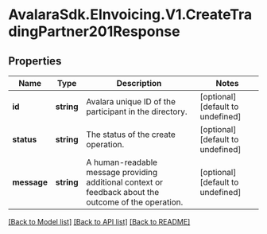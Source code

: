 # AvalaraSdk.EInvoicing.V1.CreateTradingPartner201Response

## Properties

Name | Type | Description | Notes
------------ | ------------- | ------------- | -------------
**id** | **string** | Avalara unique ID of the participant in the directory. | [optional] [default to undefined]
**status** | **string** | The status of the create operation. | [optional] [default to undefined]
**message** | **string** | A human-readable message providing additional context or feedback about the outcome of the operation. | [optional] [default to undefined]

[[Back to Model list]](../../../README.md#documentation-for-models) [[Back to API list]](../../../README.md#documentation-for-api-endpoints) [[Back to README]](../../../README.md)

